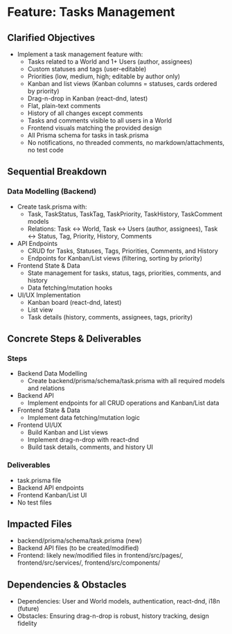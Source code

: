 # Feature: Tasks Management

## Clarified Objectives

- Implement a task management feature with:
  - Tasks related to a World and 1+ Users (author, assignees)
  - Custom statuses and tags (user-editable)
  - Priorities (low, medium, high; editable by author only)
  - Kanban and list views (Kanban columns = statuses, cards ordered by priority)
  - Drag-n-drop in Kanban (react-dnd, latest)
  - Flat, plain-text comments
  - History of all changes except comments
  - Tasks and comments visible to all users in a World
  - Frontend visuals matching the provided design
  - All Prisma schema for tasks in task.prisma
  - No notifications, no threaded comments, no markdown/attachments, no test code

## Sequential Breakdown

### Data Modelling (Backend)

- Create task.prisma with:
  - Task, TaskStatus, TaskTag, TaskPriority, TaskHistory, TaskComment models
  - Relations: Task ↔ World, Task ↔ Users (author, assignees), Task ↔ Status, Tag, Priority, History, Comments
- API Endpoints
  - CRUD for Tasks, Statuses, Tags, Priorities, Comments, and History
  - Endpoints for Kanban/List views (filtering, sorting by priority)
- Frontend State & Data
  - State management for tasks, status, tags, priorities, comments, and history
  - Data fetching/mutation hooks
- UI/UX Implementation
  - Kanban board (react-dnd, latest)
  - List view
  - Task details (history, comments, assignees, tags, priority)

## Concrete Steps & Deliverables

### Steps

- Backend Data Modelling
  - Create backend/prisma/schema/task.prisma with all required models and relations
- Backend API
  - Implement endpoints for all CRUD operations and Kanban/List data
- Frontend State & Data
  - Implement data fetching/mutation logic
- Frontend UI/UX
  - Build Kanban and List views
  - Implement drag-n-drop with react-dnd
  - Build task details, comments, and history UI

### Deliverables

- task.prisma file
- Backend API endpoints
- Frontend Kanban/List UI
- No test files

## Impacted Files

- backend/prisma/schema/task.prisma (new)
- Backend API files (to be created/modified)
- Frontend: likely new/modified files in frontend/src/pages/, frontend/src/services/, frontend/src/components/

## Dependencies & Obstacles

- Dependencies: User and World models, authentication, react-dnd, i18n (future)
- Obstacles: Ensuring drag-n-drop is robust, history tracking, design fidelity
